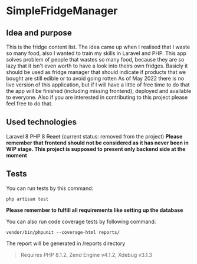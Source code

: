 # SimpleFridgeManager
## Idea and purpose
This is the fridge content list. The idea came up when I realised that I waste so many food, also I wanted to train my skills in Laravel and PHP. This app solves problem of people that wastes so many food, because they are so lazy that it isn't even worth to have a look into theirs own fridges. Basicly it should be used as fridge manager that should indicate if products that we bought are still edible or to avoid going rotten As of May 2022 there is no live version of this application, but if I will have a little of free time to do that the app will be finished (including missing frontend), deployed and available to everyone. Also if you are interested in contributing to this project please feel free to do that.

## Used technologies
Laravel 8
PHP 8
~~React~~ (current status: removed from the project)
**Please remember that frontend should not be considered as it has never been in WIP stage. This project is supposed to present only backend side at the moment**

## Tests
You can run tests by this command:
```
php artisan test
```
**Please remember to fulfill all requirements like setting up the database**

You can also run code coverage tests by following command:
```
vendor/bin/phpunit --coverage-html reports/
```
The report will be generated in /reports directory
> Requires PHP 8.1.2, Zend Engine v4.1.2, Xdebug v3.1.3
